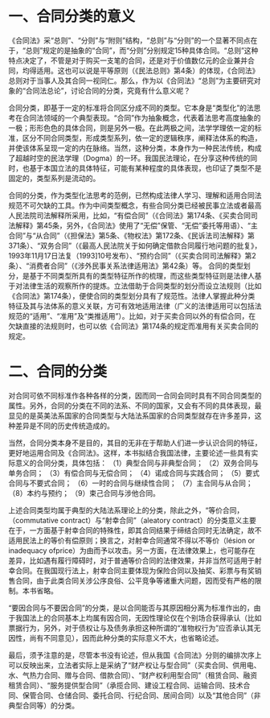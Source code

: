 # 一、合同分类的意义

《合同法》采“总则”、“分则”与“附则”结构，“总则”与“分则”的一个显著不同点在于，“总则”规定的是抽象的“合同”，而“分则”分别规定15种具体合同。“总则”这种特点决定了，不管是对于购买一支笔的合同，还是对于价值数亿元的企业兼并合同，均得适用。这也可以说是平等原则（《民法总则》第4条）的体现，《合同法》总则对于当事人及其合同一视同仁。那么，作为以《合同法》“总则”为主要研究对象的“合同法总论”，讨论合同的分类，究竟有什么意义呢？

合同分类，即基于一定的标准将合同区分成不同的类型。它本身是“类型化”的法思考在合同法领域的一个典型表现。“合同”作为抽象概念，代表着法思考高度抽象的一极；形形色色的具体合同，则是另外一极。在此两极之间，法学学理依一定的标准，区分不同合同类型，形成类型系列，依一定的逻辑秩序，阐释法体系的构造，并使该体系呈现一定的内在脉络。当然，这种分类，本身作为一种民法传统，构成了超越时空的民法学理（Dogma）的一环。我国民法理论，在分享这种传统的同时，也基于本国立法的具体特征，可能有某种程度的具体表现，也印证了类型不是固定的，类型系列是流动的。

合同的分类，作为类型化法思考的范例，已然构成法律人学习、理解和适用合同法规范不可欠缺的工具。作为中间类型概念，有些合同分类已经被民事立法或者最高人民法院司法解释所采用，比如，“有偿合同”（《合同法》第174条、《买卖合同司法解释》第45条，另外，《合同法》使用了“无偿”保管、“无偿”委托等用语）、“主合同”与“从合同”（《担保法》第5条、《物权法》第172条、《民诉法司法解释》第371条）、“双务合同”（《最高人民法院关于如何确定借款合同履行地问题的批复》，1993年11月17日法复（1993]10号发布）、“预约合同”（《买卖合同司法解释》第2条）、“消费者合同”（《涉外民事关系法律适用法》第42条）等。
合同的类型划分，是基于不同类型所具有的类型特征所作的梳理，而这些类型特征则是法律人基于对法律生活的观察所作的提炼。立法借助于合同类型的划分而设立法规则（比如《合同法》第174条），便使合同的类型划分具有了规范性。法律人掌握此种分类特征及其与法体系的意义关联，方可有效地适用法律（广义的法律适用可以包括法规范的“适用”、“准用”及“类推适用”）。比如，对于买卖合同以外的有偿合同，在欠缺直接的法规则时，也可以依《合同法》第174条的规定而准用有关买卖合同的规定。

# 二、合同的分类

对合同可依不同标准作各种各样的分类，因而同一合同会同时具有不同合同类型的属性。另外，合同的分类在不同的法系、不同的国家，又会有不同的具体表现，最显见的是英美法系国家的合同类型与大陆法系国家的合同类型就存在许多差异，这种差异是不同的历史传统造成的。

当然，合同分类本身不是目的，其目的无非在于帮助人们进一步认识合同的特征，更好地运用合同及《合同法》。这样，本书拟结合我国法律，主要论述一些具有实际意义的合同分类，具体包括：
（1）典型合同与非典型合同；
（2）双务合同与单务合同；
（3）有偿合同与无偿合同；
（4）诺成合同与实践合同；
（5）要式合同与不要式合同；
（6）一时的合同与继续性合同；
（7）主合同与从合同；
（8）本约与预约；
（9）束己合同与涉他合同。

上述合同类型均属于典型的大陆法系理论上的分类，除此之外，“等价合同，（commutative contract）与“射幸合同”（aleatory contract）的分类意义主要在于，一方面基于射幸合同的特殊性，即其合同结果于缔结合同时无法确定，故不适用民法上的等价有偿原则；换言之，对射幸合同通常不得以不等价（lésion or inadequacy ofprice）为由而予以攻击。另一方面，在法律效果上，也可能存在差异，比如遇有履行障碍时，对于普通等价合同的法律效果，并非当然可适用于射幸合同。在我国现行法上，射幸合同主要体现为保险合同以及抽奖、彩票与有奖销售合同，由于此类合同关涉公序良俗、公平竞争等诸重大问题，因而受有严格的限制。本书省略。

“要因合同与不要因合同”的分类，是以合同能否与其原因相分离为标准作出的，由于我国法上的合同基本上均属有因合同，无因性理论仅在个别场合获得承认（比如票据行为，另外，对于债权让与及债务承担这种所谓的“准物权行为”应否承认其无因性，尚有不同意见），因而此种分类的实际意义不大，也省略论述。

最后，须予注意的是，尽管本书没有论述，但从我国《合同法》分则的编排次序上可以反映出来，立法者实际上是采纳了“财产权让与型合同”（买卖合同、供用电、水、气热力合同、赠与合同、借款合同）、“财产权利用型合同”（租赁合同、融资租赁合同）、“服务提供型合同”（承揽合同、建设工程合同、运输合同、技术合同、保管合同、仓储合同、委托合同、行纪合同、居间合同）以及“其他合同”（非典型合同等）的分类。


